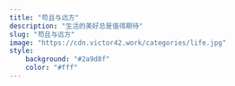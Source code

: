 ```yaml
---
title: "苟且与远方"
description: "生活的美好总是值得期待"
slug: "苟且与远方"
image: "https://cdn.victor42.work/categories/life.jpg"
style:
    background: "#2a9d8f"
    color: "#fff"
---
```

